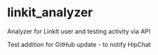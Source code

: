 linkit_analyzer
===============

Analyzer for LinkIt user and testing activity via API

Test addition for GitHub update - to notify HipChat
